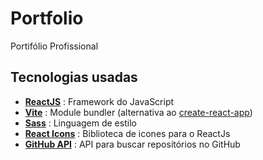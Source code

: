 # Portfolio

Portifólio Profissional

## Tecnologias usadas

- [**ReactJS**](https://reactjs.org/) : Framework do JavaScript
- [**Vite**](https://vitejs.dev/) : Module bundler (alternativa ao [create-react-app](https://github.com/facebook/create-react-app))
- [**Sass**](https://sass-lang.com/) : Linguagem de estilo
- [**React Icons**](https://react-icons.github.io/react-icons/) : Biblioteca de icones para o ReactJs
- [**GitHub API**](https://docs.github.com/en/rest) : API para buscar repositórios no GitHub

